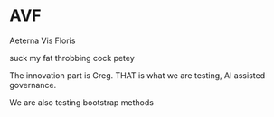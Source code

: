 # AVF
Aeterna Vis Floris


suck my fat throbbing cock petey

The innovation part is Greg. THAT is what we are testing, AI assisted governance.

We are also testing bootstrap methods
